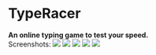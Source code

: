 # TypeRacer

<b>An online typing game to test your speed.</b>
<br>
Screenshots:
![](Screenshots/1.png)
![](Screenshots/2.png)
![](Screenshots/3.png)
![](Screenshots/4.png)
![](Screenshots/5.png)
